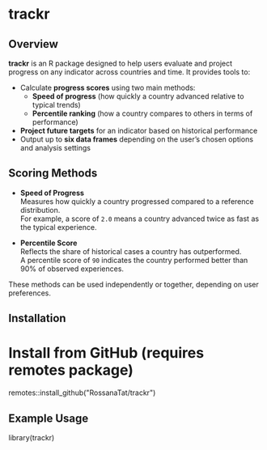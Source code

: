 # trackr

## Overview

**trackr** is an R package designed to help users evaluate and project progress on any indicator across countries and time. It provides tools to:

- Calculate **progress scores** using two main methods:  
  - **Speed of progress** (how quickly a country advanced relative to typical trends)  
  - **Percentile ranking** (how a country compares to others in terms of performance)
- **Project future targets** for an indicator based on historical performance
- Output up to **six data frames** depending on the user’s chosen options and analysis settings

## Scoring Methods

- **Speed of Progress**  
  Measures how quickly a country progressed compared to a reference distribution.  
  For example, a score of `2.0` means a country advanced twice as fast as the typical experience.

- **Percentile Score**  
  Reflects the share of historical cases a country has outperformed.  
  A percentile score of `90` indicates the country performed better than 90% of observed experiences.

These methods can be used independently or together, depending on user preferences.

## Installation


# Install from GitHub (requires remotes package)
remotes::install_github("RossanaTat/trackr")


## Example Usage
library(trackr)



